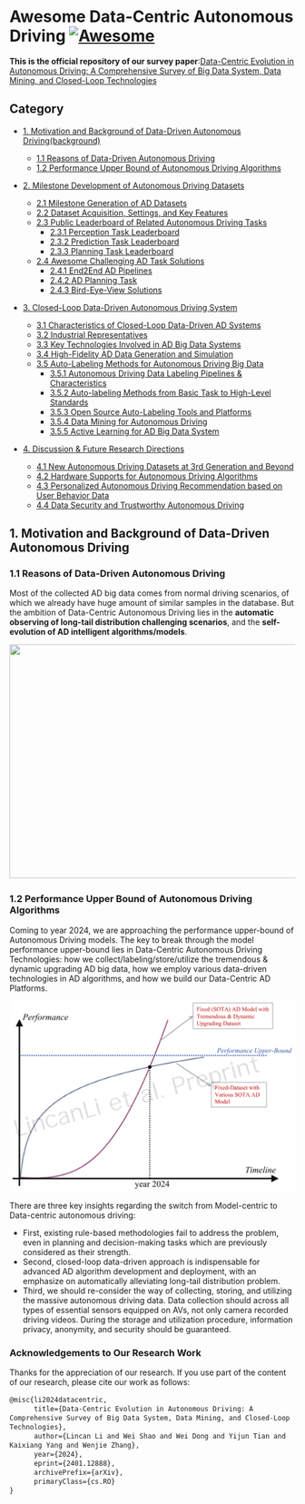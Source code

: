 # Awesome Data-Centric Autonomous Driving [![Awesome](https://awesome.re/badge-flat.svg)](https://awesome.re)

**This is the official repository of our survey paper**:[Data-Centric Evolution in Autonomous Driving: A Comprehensive Survey of Big Data System, Data Mining, and Closed-Loop Technologies](https://arxiv.org/abs/2401.12888)

## Category
- [1. Motivation and Background of Data-Driven Autonomous Driving(background)](#1-Motivation-and-Background-of-Data-Driven-Autonomous-Driving)
  - [1.1 Reasons of Data-Driven Autonomous Driving](#11-Reasons-of-Data-Driven-Autonomous-Driving)
  - [1.2 Performance Upper Bound of Autonomous Driving Algorithms](#12-Performance-Upper-Bound-of-Autonomous-Driving-Algorithms)
- [2. Milestone Development of Autonomous Driving Datasets](#2-Milestone-Development-of-Autonomous-Driving-Datasets)
  - [2.1 Milestone Generation of AD Datasets](#21-Milestone-Generation-of-AD-Datasets)
  - [2.2 Dataset Acquisition, Settings, and Key Features](#22-Dataset-Acquisition-Settings-and-Key-Features)
  - [2.3 Public Leaderboard of Related Autonomous Driving Tasks](#23-Public-Leaderboard-of-Related-Autonomous-Driving-Tasks)
    - [2.3.1 Perception Task Leaderboard](#24-Perception-Task-Leaderboard)
    - [2.3.2 Prediction Task Leaderboard](#25-Prediction-Task-Leaderboard)
    - [2.3.3 Planning Task Leaderboard](#26-Planning-Task-Leaderboard)
  - [2.4 Awesome Challenging AD Task Solutions](24-Awesome-Challenging-AD-Task-Solutions)
    - [2.4.1 End2End AD Pipelines](#241-End2End-AD-Pipelines)
    - [2.4.2 AD Planning Task](#242-AD-Planning-Task)
    - [2.4.3 Bird-Eye-View Solutions](#243-Bird-Eye-View-Solutions)
- [3. Closed-Loop Data-Driven Autonomous Driving System](#3-Closed-Loop-Data-Driven-Autonomous-Driving-System)
  - [3.1 Characteristics of Closed-Loop Data-Driven AD Systems](#31-Characteristics-of-Closed-Loop-Data-Driven-AD-Systems)
  - [3.2 Industrial Representatives](#32-Industrial-Representatives)
  - [3.3 Key Technologies Involved in AD Big Data Systems](#33-Key-Technologies-Involved-in-AD-Big-Data-Systems)
  - [3.4 High-Fidelity AD Data Generation and Simulation](#34-High-Fidelity-AD-Data-Generation-and-Simulation)
  - [3.5 Auto-Labeling Methods for Autonomous Driving Big Data](#35-Auto-Labeling-Methods-for-Autonomous-Driving-Big-Data)
    - [3.5.1 Autonomous Driving Data Labeling Pipelines \& Characteristics](#351-Autonomous-Driving-Data-Labeling-Pipelines-Characteristics)
    - [3.5.2 Auto-labeling Methods from Basic Task to High-Level Standards](#352-Auto-labeling-Methods-from-Basic-Task-to-High-Level-Standards)
    - [3.5.3 Open Source Auto-Labeling Tools and Platforms](#353-Open-Source-Auto-Labeling-Tools-and-Platforms)
    - [3.5.4 Data Mining for Autonomous Driving](#354-Data-Mining-for-Autonomous-Driving)
    - [3.5.5 Active Learning for AD Big Data System](#355-Active-Learning-for-AD-Big-Data-System)

- [4. Discussion \& Future Research Directions](#4-Discussion-Future-Research-Directions)
  - [4.1 New Autonomous Driving Datasets at 3rd Generation and Beyond](#41-New-Autonomous-Driving-Datasets-at-3rd-Generation-and-Beyond)
  - [4.2 Hardware Supports for Autonomous Driving Algorithms](#42-Hardware-Supports-for-Autonomous-Driving-Algorithms)
  - [4.3 Personalized Autonomous Driving Recommendation based on User Behavior Data](#43-Personalized-Autonomous-Driving-Recommendation-based-on-User-Behavior-Data)
  - [4.4 Data Security and Trustworthy Autonomous Driving](#44-Data-Security-and-Trustworthy-Autonomous-Driving)


## 1. Motivation and Background of Data-Driven Autonomous Driving
### 1.1 Reasons of Data-Driven Autonomous Driving
Most of the collected AD big data comes from normal driving scenarios, of which we already have huge amount of similar samples in the database. But the ambition of Data-Centric Autonomous Driving lies in the **automatic observing of long-tail distribution challenging scenarios**, and the **self-evolution of AD intelligent algorithms/models**.

<img src="[https://example.com/image.png](https://github.com/LincanLi98/Awesome-Data-Centric-Autonomous-Driving/blob/main/img_resource/1-1_Long_Tail_Distribution.png)" width="1000" height="412">

### 1.2 Performance Upper Bound of Autonomous Driving Algorithms
Coming to year 2024, we are approaching the performance upper-bound of Autonomous Driving models. The key to break through the model performance upper-bound lies in Data-Centric Autonomous Driving Technologies: how we collect/labeling/store/utilize the tremendous & dynamic upgrading AD big data, how we employ various data-driven technologies in AD algorithms, and how we build our Data-Centric AD Platforms.

![image](https://github.com/LincanLi98/Awesome-Data-Centric-Autonomous-Driving/blob/main/img_resource/1-2_Illustration-of-AD-Model-Performance-Upper-Bound.png)

There are three key insights regarding the switch from Model-centric to Data-centric autonomous driving:
- First, existing rule-based methodologies fail to address the problem, even in planning and decision-making tasks which are previously considered as their strength.
- Second, closed-loop data-driven approach is indispensable for advanced AD algorithm development and deployment, with an emphasize on automatically alleviating long-tail distribution problem. 
- Third, we should re-consider the way of collecting, storing, and utilizing the massive autonomous driving data. Data collection should across all types of essential sensors equipped on AVs, not only camera recorded driving videos. During the storage and utilization procedure, information privacy, anonymity, and security should be guaranteed.

### Acknowledgements to Our Research Work
Thanks for the appreciation of our research. If you use part of the content of our research, please cite our work as follows:
```
@misc{li2024datacentric,
      title={Data-Centric Evolution in Autonomous Driving: A Comprehensive Survey of Big Data System, Data Mining, and Closed-Loop Technologies}, 
      author={Lincan Li and Wei Shao and Wei Dong and Yijun Tian and Kaixiang Yang and Wenjie Zhang},
      year={2024},
      eprint={2401.12888},
      archivePrefix={arXiv},
      primaryClass={cs.RO}
}
```

